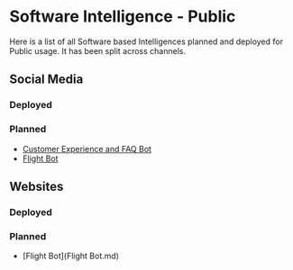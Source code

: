 # Software Intelligence - Public

Here is a list of all Software based Intelligences planned and deployed for Public usage. It has been split across channels.

## Social Media

### Deployed

### Planned

* [Customer Experience and FAQ Bot](CEXFAQ.md)
* [Flight Bot](FlightBot.md)

## Websites

### Deployed

### Planned

* [Flight Bot](Flight Bot.md)
